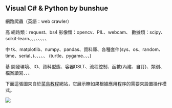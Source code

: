 ## Visual C# & Python by bunshue

網路爬蟲（英語：web crawler）

高	網路類：request、bs4
	影像類：opencv、PIL、webcam、
	數據類：scipy、scikit-learn、、、、、、、、

中	tk、matplotlib、numpy、pandas、資料庫、各種套件(sys、os、random、time、serial、)、、、、、
	(turtle、pygame、、、)

基	開發環境、IO、資料型態、容器DSLT、流程控制、函數(內建、自訂)、類別、檔案讀寫、、、

下面這張圖來自於[菜鳥教程](http://www.runoob.com)網站，它展示瞭如果根據應用程序的需要來設置操作模式。

![](./res/file-open-mode.png)



